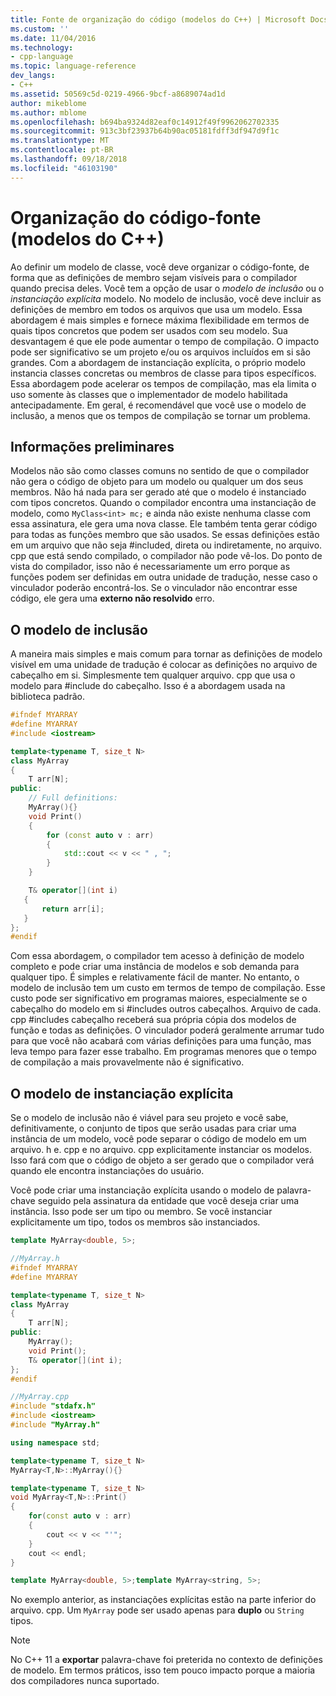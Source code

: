 ```yaml
---
title: Fonte de organização do código (modelos do C++) | Microsoft Docs
ms.custom: ''
ms.date: 11/04/2016
ms.technology:
- cpp-language
ms.topic: language-reference
dev_langs:
- C++
ms.assetid: 50569c5d-0219-4966-9bcf-a8689074ad1d
author: mikeblome
ms.author: mblome
ms.openlocfilehash: b694ba9324d82eaf0c14912f49f9962062702335
ms.sourcegitcommit: 913c3bf23937b64b90ac05181fdff3df947d9f1c
ms.translationtype: MT
ms.contentlocale: pt-BR
ms.lasthandoff: 09/18/2018
ms.locfileid: "46103190"
---
```

# <a name="source-code-organization-c-templates"></a>Organização do código-fonte (modelos do C++)

Ao definir um modelo de classe, você deve organizar o código-fonte, de forma que as definições de membro sejam visíveis para o compilador quando precisa deles.   Você tem a opção de usar o *modelo de inclusão* ou o *instanciação explícita* modelo. No modelo de inclusão, você deve incluir as definições de membro em todos os arquivos que usa um modelo. Essa abordagem é mais simples e fornece máxima flexibilidade em termos de quais tipos concretos que podem ser usados com seu modelo. Sua desvantagem é que ele pode aumentar o tempo de compilação. O impacto pode ser significativo se um projeto e/ou os arquivos incluídos em si são grandes. Com a abordagem de instanciação explícita, o próprio modelo instancia classes concretas ou membros de classe para tipos específicos.  Essa abordagem pode acelerar os tempos de compilação, mas ela limita o uso somente às classes que o implementador de modelo habilitada antecipadamente. Em geral, é recomendável que você use o modelo de inclusão, a menos que os tempos de compilação se tornar um problema.

## <a name="background"></a>Informações preliminares

Modelos não são como classes comuns no sentido de que o compilador não gera o código de objeto para um modelo ou qualquer um dos seus membros. Não há nada para ser gerado até que o modelo é instanciado com tipos concretos. Quando o compilador encontra uma instanciação de modelo, como `MyClass<int> mc;` e ainda não existe nenhuma classe com essa assinatura, ele gera uma nova classe. Ele também tenta gerar código para todas as funções membro que são usados. Se essas definições estão em um arquivo que não seja #included, direta ou indiretamente, no arquivo. cpp que está sendo compilado, o compilador não pode vê-los.  Do ponto de vista do compilador, isso não é necessariamente um erro porque as funções podem ser definidas em outra unidade de tradução, nesse caso o vinculador poderão encontrá-los.  Se o vinculador não encontrar esse código, ele gera uma **externo não resolvido** erro.

## <a name="the-inclusion-model"></a>O modelo de inclusão

A maneira mais simples e mais comum para tornar as definições de modelo visível em uma unidade de tradução é colocar as definições no arquivo de cabeçalho em si.  Simplesmente tem qualquer arquivo. cpp que usa o modelo para #include do cabeçalho. Isso é a abordagem usada na biblioteca padrão.

```cpp
#ifndef MYARRAY
#define MYARRAY
#include <iostream>

template<typename T, size_t N>
class MyArray
{
    T arr[N];
public:
    // Full definitions:
    MyArray(){}
    void Print()
    {
        for (const auto v : arr)
        {
            std::cout << v << " , ";
        }
    }

    T& operator[](int i)
   {
       return arr[i];
   }
};
#endif
```

Com essa abordagem, o compilador tem acesso à definição de modelo completo e pode criar uma instância de modelos e sob demanda para qualquer tipo. É simples e relativamente fácil de manter. No entanto, o modelo de inclusão tem um custo em termos de tempo de compilação.   Esse custo pode ser significativo em programas maiores, especialmente se o cabeçalho do modelo em si #includes outros cabeçalhos. Arquivo de cada. cpp #includes cabeçalho receberá sua própria cópia dos modelos de função e todas as definições. O vinculador poderá geralmente arrumar tudo para que você não acabará com várias definições para uma função, mas leva tempo para fazer esse trabalho. Em programas menores que o tempo de compilação a mais provavelmente não é significativo.

## <a name="the-explicit-instantiation-model"></a>O modelo de instanciação explícita

Se o modelo de inclusão não é viável para seu projeto e você sabe, definitivamente, o conjunto de tipos que serão usadas para criar uma instância de um modelo, você pode separar o código de modelo em um arquivo. h e. cpp e no arquivo. cpp explicitamente instanciar os modelos. Isso fará com que o código de objeto a ser gerado que o compilador verá quando ele encontra instanciações do usuário.

Você pode criar uma instanciação explícita usando o modelo de palavra-chave seguido pela assinatura da entidade que você deseja criar uma instância. Isso pode ser um tipo ou membro. Se você instanciar explicitamente um tipo, todos os membros são instanciados.

```cpp
template MyArray<double, 5>;
```

```cpp
//MyArray.h
#ifndef MYARRAY
#define MYARRAY

template<typename T, size_t N>
class MyArray
{
    T arr[N];
public:
    MyArray();
    void Print();
    T& operator[](int i);
};
#endif

//MyArray.cpp
#include "stdafx.h"
#include <iostream>
#include "MyArray.h"

using namespace std;

template<typename T, size_t N>
MyArray<T,N>::MyArray(){}

template<typename T, size_t N>
void MyArray<T,N>::Print()
{
    for(const auto v : arr)
    {
        cout << v << "'";
    }
    cout << endl;
}

template MyArray<double, 5>;template MyArray<string, 5>;
```

No exemplo anterior, as instanciações explícitas estão na parte inferior do arquivo. cpp. Um `MyArray` pode ser usado apenas para **duplo** ou `String` tipos.

> [!NOTE]
> No C++ 11 a **exportar** palavra-chave foi preterida no contexto de definições de modelo. Em termos práticos, isso tem pouco impacto porque a maioria dos compiladores nunca suportado.